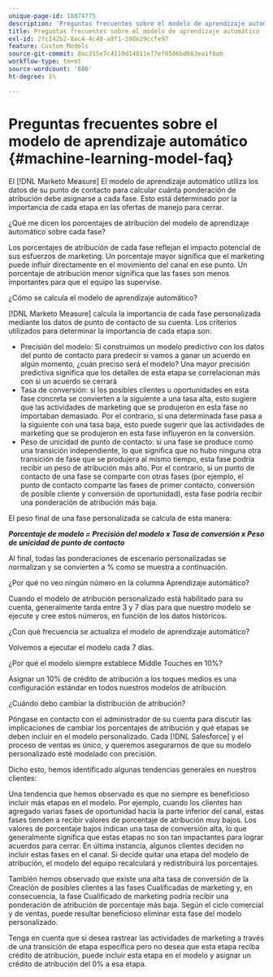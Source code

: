 ```yaml
---
unique-page-id: 18874775
description: 'Preguntas frecuentes sobre el modelo de aprendizaje automático: [!DNL Marketo Measure] - Documentación del producto'
title: Preguntas frecuentes sobre el modelo de aprendizaje automático
exl-id: 2fc142b2-8ac4-4c48-a8f1-398e29ccfe97
feature: Custom Models
source-git-commit: 8ac315e7c4110d14811e77ef0586bd663ea1f8ab
workflow-type: tm+mt
source-wordcount: '686'
ht-degree: 1%

---
```


# Preguntas frecuentes sobre el modelo de aprendizaje automático {#machine-learning-model-faq}

El [!DNL Marketo Measure] El modelo de aprendizaje automático utiliza los datos de su punto de contacto para calcular cuánta ponderación de atribución debe asignarse a cada fase. Esto está determinado por la importancia de cada etapa en las ofertas de manejo para cerrar.

¿Qué me dicen los porcentajes de atribución del modelo de aprendizaje automático sobre cada fase?

Los porcentajes de atribución de cada fase reflejan el impacto potencial de sus esfuerzos de marketing. Un porcentaje mayor significa que el marketing puede influir directamente en el movimiento del canal en ese punto. Un porcentaje de atribución menor significa que las fases son menos importantes para que el equipo las supervise.

¿Cómo se calcula el modelo de aprendizaje automático?

[!DNL Marketo Measure] calcula la importancia de cada fase personalizada mediante los datos de punto de contacto de su cuenta. Los criterios utilizados para determinar la importancia de cada etapa son:

* Precisión del modelo: Si construimos un modelo predictivo con los datos del punto de contacto para predecir si vamos a ganar un acuerdo en algún momento, ¿cuán preciso será el modelo? Una mayor precisión predictiva significa que los detalles de esta etapa se correlacionan más con si un acuerdo se cerrará
* Tasa de conversión: si los posibles clientes u oportunidades en esta fase concreta se convierten a la siguiente a una tasa alta, esto sugiere que las actividades de marketing que se produjeron en esta fase no importaban demasiado. Por el contrario, si una determinada fase pasa a la siguiente con una tasa baja, esto puede sugerir que las actividades de marketing que se produjeron en esta fase influyeron en la conversión.
* Peso de unicidad de punto de contacto: si una fase se produce como una transición independiente, lo que significa que no hubo ninguna otra transición de fase que se produjera al mismo tiempo, esta fase podría recibir un peso de atribución más alto. Por el contrario, si un punto de contacto de una fase se comparte con otras fases (por ejemplo, el punto de contacto comparte las fases de primer contacto, conversión de posible cliente y conversión de oportunidad), esta fase podría recibir una ponderación de atribución más baja.

El peso final de una fase personalizada se calcula de esta manera:

**_Porcentaje de modelo = Precisión del modelo x Tasa de conversión x Peso de unicidad de punto de contacto_**

Al final, todas las ponderaciones de escenario personalizadas se normalizan y se convierten a % como se muestra a continuación.

¿Por qué no veo ningún número en la columna Aprendizaje automático?

Cuando el modelo de atribución personalizado está habilitado para su cuenta, generalmente tarda entre 3 y 7 días para que nuestro modelo se ejecute y cree estos números, en función de los datos históricos.

¿Con qué frecuencia se actualiza el modelo de aprendizaje automático?

Volvemos a ejecutar el modelo cada 7 días.

¿Por qué el modelo siempre establece Middle Touches en 10%?

Asignar un 10% de crédito de atribución a los toques medios es una configuración estándar en todos nuestros modelos de atribución.

¿Cuándo debo cambiar la distribución de atribución?

Póngase en contacto con el administrador de su cuenta para discutir las implicaciones de cambiar los porcentajes de atribución y qué etapas se deben incluir en el modelo personalizado. Cada [!DNL Salesforce] y el proceso de ventas es único, y queremos asegurarnos de que su modelo personalizado esté modelado con precisión.

Dicho esto, hemos identificado algunas tendencias generales en nuestros clientes:

Una tendencia que hemos observado es que no siempre es beneficioso incluir más etapas en el modelo. Por ejemplo, cuando los clientes han agregado varias fases de oportunidad hacia la parte inferior del canal, estas fases tienden a recibir valores de porcentaje de atribución muy bajos. Los valores de porcentaje bajos indican una tasa de conversión alta, lo que generalmente significa que estas etapas no son tan impactantes para lograr acuerdos para cerrar. En última instancia, algunos clientes deciden no incluir estas fases en el canal. Si decide quitar una etapa del modelo de atribución, el modelo del equipo recalculará y redistribuirá los porcentajes.

También hemos observado que existe una alta tasa de conversión de la Creación de posibles clientes a las fases Cualificadas de marketing y, en consecuencia, la fase Cualificado de marketing podría recibir una ponderación de atribución de porcentaje más baja. Según el ciclo comercial y de ventas, puede resultar beneficioso eliminar esta fase del modelo personalizado.

Tenga en cuenta que si desea rastrear las actividades de marketing a través de una transición de etapa específica pero no desea que esta etapa reciba crédito de atribución, puede incluir esta etapa en el modelo y asignar un crédito de atribución del 0% a esa etapa.

